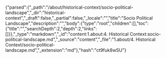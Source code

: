 {"parsed":{"_path":"/about/historical-context/socio-political-landscape","_dir":"historical-context","_draft":false,"_partial":false,"_locale":"","title":"Socio Political Landscape","description":"","body":{"type":"root","children":[],"toc":{"title":"","searchDepth":2,"depth":2,"links":[]}},"_type":"markdown","_id":"content:1.about:4. Historical Context:socio-political-landscape.md","_source":"content","_file":"1.about/4. Historical Context/socio-political-landscape.md","_extension":"md"},"hash":"ct9fuk8wSU"}